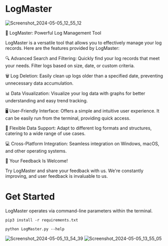 # LogMaster


![Screenshot_2024-05-05_12_55_12](https://github.com/efeay0/LogMaster/assets/51074294/260e49d8-0270-48da-892a-cd55e7f8ae64)

🚀 LogMaster: Powerful Log Management Tool

LogMaster is a versatile tool that allows you to effectively manage your log records. Here are the features provided by LogMaster:

🔍 Advanced Search and Filtering: Quickly find your log records that meet your needs. Filter logs based on size, date, or custom criteria.

🗑️ Log Deletion: Easily clean up logs older than a specified date, preventing unnecessary data accumulation.

📊 Data Visualization: Visualize your log data with graphs for better understanding and easy trend tracking.

🖥️ User-Friendly Interface: Offers a simple and intuitive user experience. It can be easily run from the terminal, providing quick access.

🔄 Flexible Data Support: Adapt to different log formats and structures, catering to a wide range of use cases.

💻 Cross-Platform Integration: Seamless integration on Windows, macOS, and other operating systems.

📣 Your Feedback Is Welcome!

Try LogMaster and share your feedback with us. We're constantly improving, and user feedback is invaluable to us.

# Get Started

LogMaster operates via command-line parameters within the terminal.

`pip3 install -r requirements.txt`

`python LogMaster.py --help`




![Screenshot_2024-05-05_13_54_39](https://github.com/efeay0/LogMaster/assets/51074294/5efd0a1b-6e15-40d0-b177-8ca5f5f91f6a)
![Screenshot_2024-05-05_13_55_05](https://github.com/efeay0/LogMaster/assets/51074294/db8a92e7-6a80-4c47-a642-fcfa848ebff6)



